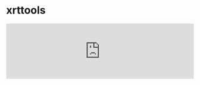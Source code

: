 # xrttools

<iframe id="igraph" scrolling="no" style="border:none;" seamless="seamless" src="http://http://70.64.16.106/calc" width="100%"></iframe>
